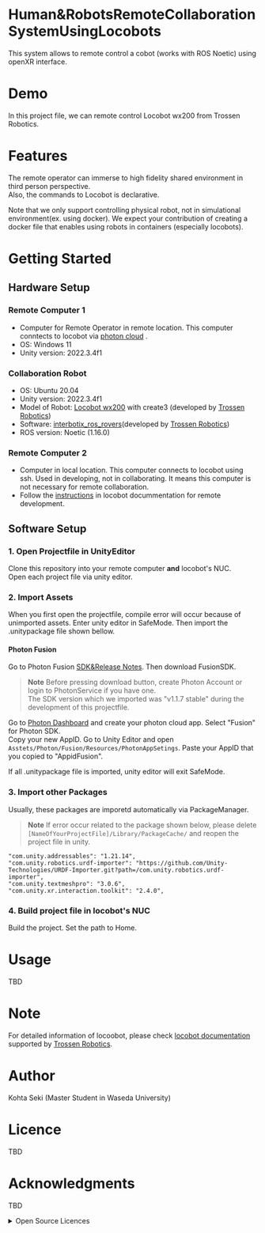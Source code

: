 # Human&RobotsRemoteCollaborationSystemUsingLocobots
This system allows to remote control a cobot (works with ROS Noetic) using openXR interface.
# Demo
In this project file, we can remote control Locobot wx200 from Trossen Robotics.

# Features
The remote operator can immerse to high fidelity shared environment in third person perspective.  
Also, the commands to Locobot is declarative.  

Note that we only support controlling physical robot, not in simulational environment(ex. using docker). We expect your contribution of creating a docker file that enables using robots in containers (especially locobots).

# Getting Started
## Hardware Setup
### Remote Computer 1
* Computer for Remote Operator in remote location. This computer conntects to locobot via [photon cloud]() .  
* OS: Windows 11  
* Unity version: 2022.3.4f1  

### Collaboration Robot
* OS: Ubuntu 20.04  
* Unity version: 2022.3.4f1  
* Model of Robot: [Locobot wx200](https://www.trossenrobotics.com/locobot-wx200.aspx) with create3 (developed by [Trossen Robotics](https://www.trossenrobotics.com/))  
* Software: [interbotix_ros_rovers](https://github.com/Interbotix/interbotix_ros_rovers)(developed by [Trossen Robotics](https://www.trossenrobotics.com/))  
* ROS version: Noetic (1.16.0)  

### Remote Computer 2
* Computer in local location. This computer connects to locobot using ssh. Used in developing, not in collaborating. It means this computer is not necessary for remote collaboration.    
* Follow the [instructions](https://docs.trossenrobotics.com/interbotix_xslocobots_docs/ros_interface/ros1/software_setup.html#requirements) in locobot docummentation for remote development.

## Software Setup
### 1. Open Projectfile in UnityEditor
Clone this repository into your remote computer **and** locobot's NUC.  
Open each project file via unity editor.
    
### 2. Import Assets
When you first open the projectfile, compile error will occur because of unimported assets. Enter unity editor in SafeMode. Then import the .unitypackage file shown bellow.

#### Photon Fusion
Go to Photon Fusion [SDK&Release Notes](https://doc.photonengine.com/fusion/current/getting-started/sdk-download).
Then download FusionSDK.
>**Note**
Before pressing download button, create Photon Account or login to PhotonService if you have one.  
The SDK version which we imported was "v1.1.7 stable" during the development of this projectfile. 

Go to [Photon Dashboard](https://dashboard.photonengine.com/) and create your photon cloud app. Select "Fusion" for Photon SDK.  
Copy your new AppID. Go to Unity Editor and open `Asstets/Photon/Fusion/Resources/PhotonAppSetings`. Paste your AppID that you copied to "AppidFusion".

If all .unitypackage file is imported, unity editor will exit SafeMode.

### 3. Import other Packages
Usually, these packages are imporetd automatically via PackageManager.  
>**Note**
If error occur related to the package shown below, please delete `[NameOfYourProjectFile]/Library/PackageCache/` and reopen the project file in unity.

    "com.unity.addressables": "1.21.14",
    "com.unity.robotics.urdf-importer": "https://github.com/Unity-Technologies/URDF-Importer.git?path=/com.unity.robotics.urdf-importer",
    "com.unity.textmeshpro": "3.0.6",
    "com.unity.xr.interaction.toolkit": "2.4.0",

### 4. Build project file in locobot's NUC
Build the project. Set the path to Home.  

# Usage
TBD

# Note
For detailed information of locoobot, please check [locobot documentation](https://docs.trossenrobotics.com/interbotix_xslocobots_docs/index.html) supported by [Trossen Robotics](https://www.trossenrobotics.com/).

# Author
Kohta Seki (Master Student in Waseda University)

# Licence
TBD

# Acknowledgments
TBD

<details><summary>Open Source Licences</summary>
    
* [Interbotix_Ros_Core](https://github.com/Interbotix/interbotix_ros_core/tree/noetic)(noetic)
* [Interbotix_Ros_Rovers](https://github.com/Interbotix/interbotix_ros_rovers/tree/noetic)(noetic)
* [Interbotix_Ros_Toolboxes](https://github.com/Interbotix/interbotix_ros_core/tree/noetic)(noetic)
* [MoveIt Msgs](https://github.com/ros-planning/moveit_msgs/tree/0.11.4)(v.0.11.4)
* [Unity-Robotcs-Hub](https://github.com/Unity-Technologies/Unity-Robotics-Hub)(v.0.7.0)

</details> 
